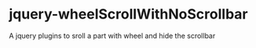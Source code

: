 jquery-wheelScrollWithNoScrollbar
=================================

A jquery plugins to sroll a part with wheel and hide the scrollbar